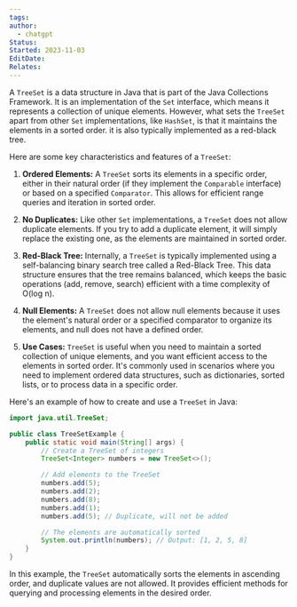 ```yaml
---
tags: 
author:
  - chatgpt
Status: 
Started: 2023-11-03
EditDate: 
Relates:
---
```

A `TreeSet` is a data structure in Java that is part of the Java Collections Framework. It is an implementation of the `Set` interface, which means it represents a collection of unique elements. However, what sets the `TreeSet` apart from other `Set` implementations, like `HashSet`, is that it maintains the elements in a sorted order. it is also typically implemented as a red-black tree.

Here are some key characteristics and features of a `TreeSet`:

1. **Ordered Elements:** A `TreeSet` sorts its elements in a specific order, either in their natural order (if they implement the `Comparable` interface) or based on a specified `Comparator`. This allows for efficient range queries and iteration in sorted order.

2. **No Duplicates:** Like other `Set` implementations, a `TreeSet` does not allow duplicate elements. If you try to add a duplicate element, it will simply replace the existing one, as the elements are maintained in sorted order.

3. **Red-Black Tree:** Internally, a `TreeSet` is typically implemented using a self-balancing binary search tree called a Red-Black Tree. This data structure ensures that the tree remains balanced, which keeps the basic operations (add, remove, search) efficient with a time complexity of O(log n).

4. **Null Elements:** A `TreeSet` does not allow null elements because it uses the element's natural order or a specified comparator to organize its elements, and null does not have a defined order.

5. **Use Cases:** `TreeSet` is useful when you need to maintain a sorted collection of unique elements, and you want efficient access to the elements in sorted order. It's commonly used in scenarios where you need to implement ordered data structures, such as dictionaries, sorted lists, or to process data in a specific order.

Here's an example of how to create and use a `TreeSet` in Java:

```java
import java.util.TreeSet;

public class TreeSetExample {
    public static void main(String[] args) {
        // Create a TreeSet of integers
        TreeSet<Integer> numbers = new TreeSet<>();

        // Add elements to the TreeSet
        numbers.add(5);
        numbers.add(2);
        numbers.add(8);
        numbers.add(1);
        numbers.add(5); // Duplicate, will not be added

        // The elements are automatically sorted
        System.out.println(numbers); // Output: [1, 2, 5, 8]
    }
}
```

In this example, the `TreeSet` automatically sorts the elements in ascending order, and duplicate values are not allowed. It provides efficient methods for querying and processing elements in the desired order.